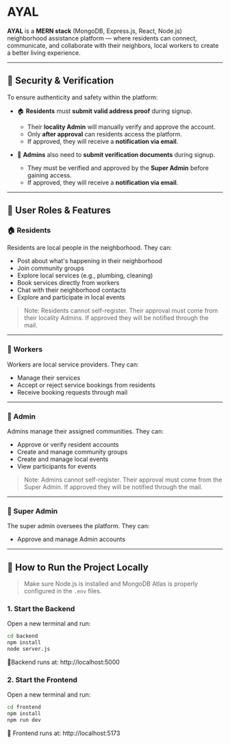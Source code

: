 # AYAL

**AYAL** is a **MERN stack** (MongoDB, Express.js, React, Node.js) neighborhood assistance platform — where residents can connect, communicate, and collaborate with their neighbors, local workers to create a better living experience.

---

## 🔐 Security & Verification

To ensure authenticity and safety within the platform:

- 🏠 **Residents** must **submit valid address proof** during signup.
  - Their **locality Admin** will manually verify and approve the account.
  - Only **after approval** can residents access the platform.
  - If approved, they will receive a **notification via email**.

- 👮 **Admins** also need to **submit verification documents** during signup.
  - They must be verified and approved by the **Super Admin** before gaining access.
  - If approved, they will receive a **notification via email**.

---


## 👥 User Roles & Features

### 🏠 Residents
Residents are local people in the neighborhood. They can:
- Post about what's happening in their neighborhood
- Join community groups
- Explore local services (e.g., plumbing, cleaning)
- Book services directly from workers
- Chat with their neighborhood contacts
- Explore and participate in local events

 > Note: Residents cannot self-register. Their approval must come from their locality Admins. If approved they will be notified through the mail.

---

### 🔧 Workers
Workers are local service providers. They can:
- Manage their services
- Accept or reject service bookings from residents
- Receive booking requests through mail
---

### 👮 Admin
Admins manage their assigned communities. They can:
- Approve or verify resident accounts
- Create and manage community groups
- Create and manage local events
- View participants for events

> Note: Admins cannot self-register. Their approval must come from the Super Admin. If approved they will be notified through the mail.

---

### 🦸 Super Admin
The super admin oversees the platform. They can:
- Approve and manage Admin accounts

---

## 🚀 How to Run the Project Locally

> Make sure Node.js is installed and MongoDB Atlas is properly configured in the `.env` files.

### 1. Start the Backend
Open a new terminal and run:

```bash
cd backend
npm install
node server.js
```
📍Backend runs at: http://localhost:5000

### 2. Start the Frontend
Open a new terminal and run:

```bash
cd frontend
npm install
npm run dev
```
📍 Frontend runs at: http://localhost:5173




